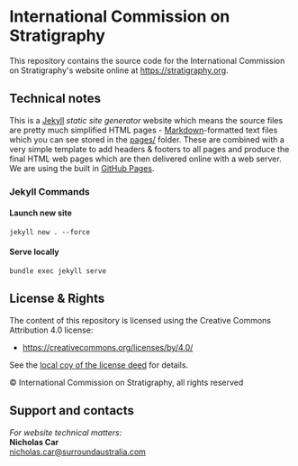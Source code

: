 # International Commission on Stratigraphy
This repository contains the source code for the International Commission on Stratigraphy's website online at <https://stratigraphy.org>. 

## Technical notes
This is a [Jekyll](https://jekyllrb.com/) *static site generator* website which means the source files are pretty much simplified HTML pages - [Markdown](https://github.com/adam-p/markdown-here/wiki/Markdown-Cheatsheet)-formatted text files which you can see stored in the [pages/](pages/) folder. These are combined with a very simple template to add headers & footers to all pages and produce the final HTML web pages which are then delivered online with a web server. We are using the built in [GitHub Pages](https://pages.github.com/).

### Jekyll Commands
#### Launch new site
`jekyll new . --force`

#### Serve locally
`bundle exec jekyll serve`


## License & Rights
The content of this repository is licensed using the Creative Commons Attribution 4.0 license:

* <https://creativecommons.org/licenses/by/4.0/>

See the [local coy of the license deed](LICENSE) for details.

&copy; International Commission on Stratigraphy, all rights reserved


## Support and contacts
*For website technical matters:*  
**Nicholas Car**  
<nicholas.car@surroundaustralia.com>  
